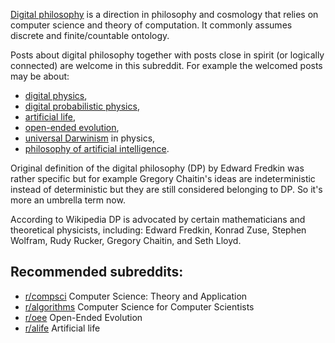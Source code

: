 [Digital philosophy](https://en.wikipedia.org/wiki/Digital_philosophy) is a direction in philosophy and cosmology that relies on computer science and theory of computation. It commonly assumes discrete and finite/countable ontology.

Posts about digital philosophy together with posts close in spirit (or logically connected) are welcome in this subreddit. For example the welcomed posts may be about:

* [digital physics](https://en.wikipedia.org/wiki/Digital_physics),
* [digital probabilistic physics](https://en.wikipedia.org/wiki/Digital_probabilistic_physics),
* [artificial life](https://en.wikipedia.org/wiki/Artificial_life),
* [open-ended evolution](http://www.channon.net/alastair/),
* [universal Darwinism](https://en.wikipedia.org/wiki/Universal_Darwinism) in physics,
* [philosophy of artificial intelligence](https://en.wikipedia.org/wiki/Philosophy_of_artificial_intelligence).

Original definition of the digital philosophy (DP) by Edward Fredkin was rather specific but for example Gregory Chaitin's ideas are indeterministic instead of deterministic but they are still considered belonging to DP. So it's more an umbrella term now.

According to Wikipedia DP is advocated by certain mathematicians and theoretical physicists, including: Edward Fredkin, Konrad Zuse, Stephen Wolfram, Rudy Rucker, Gregory Chaitin, and Seth Lloyd.

## Recommended subreddits:

* [r/compsci](https://www.reddit.com/r/compsci/) Computer Science: Theory and Application
* [r/algorithms](https://www.reddit.com/r/algorithms) Computer Science for Computer Scientists
* [r/oee](https://www.reddit.com/r/oee/) Open-Ended Evolution
* [r/alife](https://www.reddit.com/r/alife/) Artificial life
